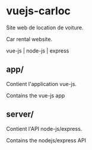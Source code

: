 # vuejs-carloc #

Site web de location de voiture.

Car rental website.

vue-js | node-js | express

## app/

Contient l'application vue-js.

Contains the vue-js app


## server/

Contient l'API node-js/express.

Contains the nodejs/express API
